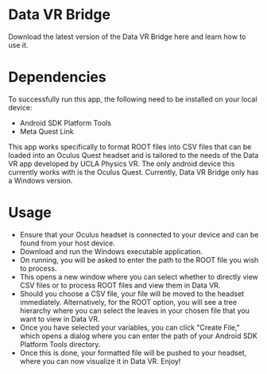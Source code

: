 # Data VR Bridge
Download the latest version of the Data VR Bridge here and learn how to use it.

# Dependencies
To successfully run this app, the following need to be installed on your local device:

- Android SDK Platform Tools
- Meta Quest Link

This app works specifically to format ROOT files into CSV files that can be loaded into an Oculus Quest headset and is tailored to the needs of the Data VR app developed by UCLA Physics VR. 
The only android device this currently works with is the Oculus Quest. Currently, Data VR Bridge only has a Windows version.  

# Usage

- Ensure that your Oculus headset is connected to your device and can be found from your host device.
- Download and run the Windows executable application. 
- On running, you will be asked to enter the path to the ROOT file you wish to process.
- This opens a new window where you can select whether to directly view CSV files or to process ROOT files and view them in Data VR.
- Should you choose a CSV file, your file will be moved to the headset immediately. Alternatively, for the ROOT option, you will see a tree hierarchy where you can select the leaves in your chosen file that you want to view in Data VR.
- Once you have selected your variables, you can click "Create File," which opens a dialog where you can enter the path of your Android SDK Platform Tools directory.
- Once this is done, your formatted file will be pushed to your headset, where you can now visualize it in Data VR. Enjoy!
